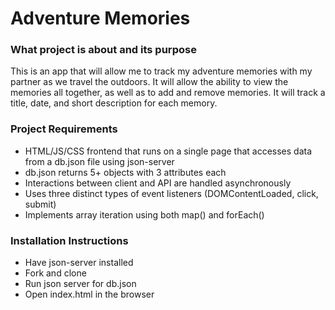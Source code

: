 # Adventure Memories

### What project is about and its purpose
This is an app that will allow me to track my adventure memories with my partner as we travel the outdoors. It will allow the ability to view the memories all together, as well as to add and remove memories. It will track a title, date, and short description for each memory.

### Project Requirements
* HTML/JS/CSS frontend that runs on a single page that accesses data from a db.json file using json-server
* db.json returns 5+ objects with 3 attributes each
* Interactions between client and API are handled asynchronously
* Uses three distinct types of event listeners (DOMContentLoaded, click, submit)
* Implements array iteration using both map() and forEach()


### Installation Instructions
* Have json-server installed
* Fork and clone
* Run json server for db.json
* Open index.html in the browser




